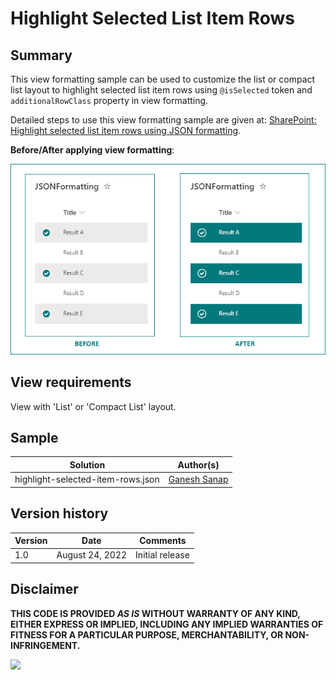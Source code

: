 # Highlight Selected List Item Rows

## Summary

This view formatting sample can be used to customize the list or compact list layout to highlight selected list item rows using `@isSelected` token and `additionalRowClass` property in view formatting.

Detailed steps to use this view formatting sample are given at: [SharePoint: Highlight selected list item rows using JSON formatting](https://ganeshsanapblogs.wordpress.com/2022/08/23/sharepoint-highlight-selected-list-item-row-using-json-formatting/).


**Before/After applying view formatting**:

![screenshot of the sample](./assets/screenshot.png)

## View requirements

View with 'List' or 'Compact List' layout.

## Sample

Solution                       |Author(s)
-------------------------------|---------------------------
highlight-selected-item-rows.json |[Ganesh Sanap](https://twitter.com/GaneshSanap20)

## Version history

Version |Date          |Comments
--------|--------------|--------------------------------
1.0     |August 24, 2022 |Initial release

## Disclaimer

**THIS CODE IS PROVIDED *AS IS* WITHOUT WARRANTY OF ANY KIND, EITHER EXPRESS OR IMPLIED, INCLUDING ANY IMPLIED WARRANTIES OF FITNESS FOR A PARTICULAR PURPOSE, MERCHANTABILITY, OR NON-INFRINGEMENT.**

<img src="https://pnptelemetry.azurewebsites.net/list-formatting/view-samples/highlight-selected-item-rows" />
